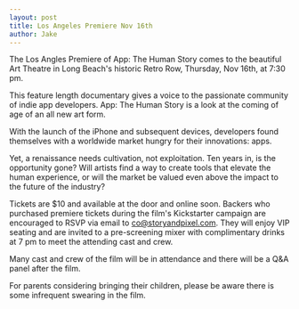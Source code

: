 ```yaml
---
layout: post
title: Los Angeles Premiere Nov 16th
author: Jake
---
```


The Los Angles Premiere of App: The Human Story comes to the beautiful Art Theatre in Long Beach's historic Retro Row, Thursday, Nov 16th, at 7:30 pm.

This feature length documentary gives a voice to the passionate community of indie app developers. App: The Human Story is a look at the coming of age of an all new art form.

With the launch of the iPhone and subsequent devices, developers found themselves with a worldwide market hungry for their innovations: apps.

Yet, a renaissance needs cultivation, not exploitation. Ten years in, is the opportunity gone? Will artists find a way to create tools that elevate the human experience, or will the market be valued even above the impact to the future of the industry?

Tickets are $10 and available at the door and online soon. Backers who purchased premiere tickets during the film's Kickstarter campaign are encouraged to RSVP via email to <a href="mailto:co@storyandpixel.com">co@storyandpixel.com</a>. They will enjoy VIP seating and are invited to a pre-screening mixer with complimentary drinks at 7 pm to meet the attending cast and crew. 

Many cast and crew of the film will be in attendance and there will be a Q&A panel after the film.

For parents considering bringing their children, please be aware there is some infrequent swearing in the film.
